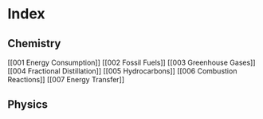 # Index

## Chemistry

[[001 Energy Consumption]]
[[002 Fossil Fuels]]
[[003 Greenhouse Gases]]
[[004 Fractional Distillation]]
[[005 Hydrocarbons]]
[[006 Combustion Reactions]]
[[007 Energy Transfer]]


## Physics



